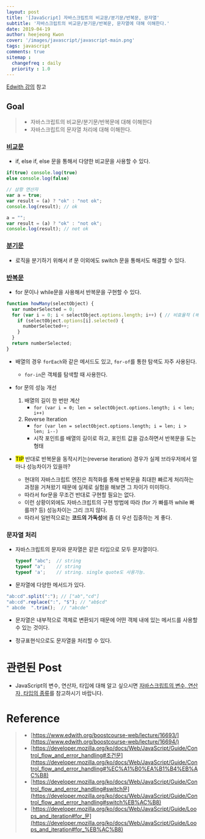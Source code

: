 ```yaml
---
layout: post
title: '[JavaScript] 자바스크립트의 비교문/분기문/반복문, 문자열'
subtitle: '자바스크립트의 비교문/분기문/반복문, 문자열에 대해 이해한다.'
date: 2019-04-19 
author: heejeong Kwon
cover: '/images/javascript/javascript-main.png'
tags: javascript 
comments: true
sitemap :
  changefreq : daily
  priority : 1.0
---
```


[Edwith 강의](https://www.edwith.org/boostcourse-web/lecture/16694/) 참고

## Goal
> - 자바스크립트의 비교문/분기문/반복문에 대해 이해한다
> - 자바스크립트의 문자열 처리에 대해 이해한다.


### [비교문](https://developer.mozilla.org/ko/docs/Web/JavaScript/Guide/Control_flow_and_error_handling#%EC%A1%B0%EA%B1%B4%EB%AC%B8)
- if, else if, else 문을 통해서 다양한 비교문을 사용할 수 있다. 

```js
if(true) console.log(true)
else console.log(false)

// 삼항 연산자
var a = true;
var result = (a) ? "ok" : "not ok";
console.log(result); // ok 

a = "";
var result = (a) ? "ok" : "not ok";
console.log(result); // not ok
```

### [분기문](https://developer.mozilla.org/ko/docs/Web/JavaScript/Guide/Control_flow_and_error_handling#switch%EB%AC%B8)
- 로직을 분기하기 위해서 if 문 이외에도 switch 문을 통해서도 해결할 수 있다. 

### [반복문](https://developer.mozilla.org/ko/docs/Web/JavaScript/Guide/Loops_and_iteration#for_%EB%AC%B8)
- for 문이나 while문을 사용해서 반복문을 구현할 수 있다. 

```js
function howMany(selectObject) {
  var numberSelected = 0;
  for (var i = 0; i < selectObject.options.length; i++) { // 비효율적 (배열의 길이를 계속 계산)
    if (selectObject.options[i].selected) {
      numberSelected++;
    }
  }
  return numberSelected;
}
```

- 배열의 경우 `forEach`와 같은 메서드도 있고, `for-of`를 통한 탐색도 자주 사용된다. 
  - `for-in`은 객체를 탐색할 때 사용한다. 
 
- for 문의 성능 개선
  1. 배열의 길이 한 번만 계산 
      - `for (var i = 0; len = selectObject.options.length; i < len; i++)`
  2. Reverse Iteration
      - `for (var len = selectObject.options.length; i = len; i > len; i--)`
      - 시작 포인트를 배열의 길이로 하고, 포인트 값을 감소하면서 반복문을 도는 형태 

- <mark>TIP</mark> 반대로 반복문을 동작시키는(reverse iteration) 경우가 실제 브라우저에서 얼마나 성능차이가 있을까? 
  - 현대의 자바스크립트 엔진은 최적화를 통해 반복문을 최대한 빠르게 처리하는 과정을 거쳐왔기 때문에 실제로 실험을 해보면 그 차이가 미미하다.
  - 따라서 for문을 무조건 반대로 구현할 필요는 없다. 
  - 이런 상황이외에도 자바스크립트의 구현 방법에 따라 (for 가 빠를까 while 빠를까? 등) 성능차이는 그리 크지 않다. 
  - 따라서 일반적으로는 **코드의 가독성**에 좀 더 우선 집중하는 게 좋다. 

### 문자열 처리
- 자바스크립트의 문자와 문자열은 같은 타입으로 모두 문자열이다. 
  ```js
  typeof "abc";  // string
  typeof "a";    // string
  typeof 'a';    // string. single quote도 사용가능.
  ``` 

- 문자열에 다양한 메서드가 있다.
 ```js
 "ab:cd".split(":"); // ["ab","cd"]
 "ab:cd".replace(":", "$"); // "ab$cd"
 " abcde  ".trim();  // "abcde"
 ```
  - 문자열은 내부적으로 객체로 변환되기 때문에 어떤 객체 내에 있는 메서드를 사용할 수 있는 것이다. 

- 정규표현식으로도 문자열을 처리할 수 있다.

# 관련된 Post
- JavaScript의 변수, 연산자, 타입에 대해 알고 싶으시면 [자바스크립트의 변수, 연산자, 타입의 종류](https://gmlwjd9405.github.io/2019/04/18/javascript-variable-and-type.html)를 참고하시기 바랍니다.

# Reference
> - [https://www.edwith.org/boostcourse-web/lecture/16693/](https://www.edwith.org/boostcourse-web/lecture/16694/)
> - [https://developer.mozilla.org/ko/docs/Web/JavaScript/Guide/Control_flow_and_error_handling#조건문](https://developer.mozilla.org/ko/docs/Web/JavaScript/Guide/Control_flow_and_error_handling#%EC%A1%B0%EA%B1%B4%EB%AC%B8)
> - [https://developer.mozilla.org/ko/docs/Web/JavaScript/Guide/Control_flow_and_error_handling#switch문](https://developer.mozilla.org/ko/docs/Web/JavaScript/Guide/Control_flow_and_error_handling#switch%EB%AC%B8)
> - [https://developer.mozilla.org/ko/docs/Web/JavaScript/Guide/Loops_and_iteration#for_문](https://developer.mozilla.org/ko/docs/Web/JavaScript/Guide/Loops_and_iteration#for_%EB%AC%B8)

